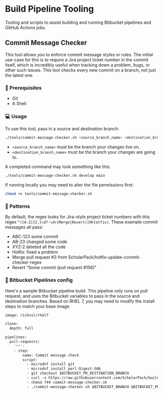 # Build Pipeline Tooling

Tooling and scripts to assist building and running Bitbucket pipelines and
GitHub Actions jobs.

## Commit Message Checker

This tool allows you to enforce commit message styles or rules. The initial
use-case for this is to require a Jira project ticket number in the commit
itself, which is incredibly useful when tracking down a problem, bugs, or
other such issues. This tool checks every new commit on a branch, not just
the latest one.

### 📝 Prerequisites

- Git
- A Shell

### 💻 Usage

To use this tool, pass in a source and destination branch:

```bash
./tools/commit-message-checker.sh <source_branch_name> <destination_branch_name>
```

* `<source_branch_name>` must be the branch your changes live on.
* `<destination_branch_name>` must be the branch your changes are going to.

A completed command may look something like this:

```bash
./tools/commit-message-checker.sh develop main
```

If running locally you may need to alter the file permissions first:

```bash
chmod +x tools/commit-message-checker.sh
```

### 🔢 Patterns

By default, the regex looks for Jira-style project ticket numbers with this
regex `^([A-Z]{2,}\d?-\d+|Merge|Revert|[Hh]otfix)`. These example commit
messages all pass:

- ABC-123 some commit
- AB-23 changed some code
- XYZ-2 deleted all the code
- Hotfix: fixed a problem
- Merge pull request #3 from ScholarPack/hotfix-update-commit-checker-regex
- Revert "Some commit (pull request #156)"

### 🧪 Bitbucket Pipelines config

Here's a sample Bitbucket pipeline build. This pipeline only runs on pull
request, and uses the Bitbucket variables to pass in the source and
destination branches. Based on RHEL 7, you may need to modify the install
steps to match your base image.

```dockerfile
image: richxsl/rhel7

clone:
  depth: full

pipelines:
  pull-requests:
    '**':
    - step:
        name: Commit message check
        script:
          - microdnf install git
          - microdnf install perl-Digest-SHA
          - git checkout $BITBUCKET_PR_DESTINATION_BRANCH
          - curl -s https://raw.githubusercontent.com/ScholarPack/build-pipeline-tooling/<latest-commit-hash>/tools/commit-message-checker.sh --output commit-message-checker.sh
          - chmod 744 commit-message-checker.sh
          - ./commit-message-checker.sh $BITBUCKET_BRANCH $BITBUCKET_PR_DESTINATION_BRANCH
```
